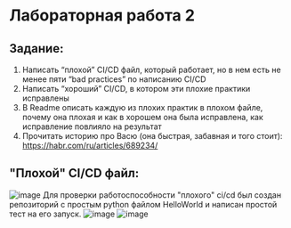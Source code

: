 # Лабораторная работа 2
## Задание:
1. Написать “плохой” CI/CD файл, который работает, но в нем есть не менее пяти “bad practices” по написанию CI/CD
2. Написать “хороший” CI/CD, в котором эти плохие практики исправлены
3. В Readme описать каждую из плохих практик в плохом файле, почему она плохая и как в хорошем она была исправлена, как исправление повлияло на результат
4. Прочитать историю про Васю (она быстрая, забавная и того стоит): https://habr.com/ru/articles/689234/

## "Плохой" CI/CD файл:
![image](https://github.com/user-attachments/assets/467d6951-ab02-46d9-ab4d-038e445d7293)
Для проверки работоспособности "плохого" ci/cd был создан репозиторий с простым python файлом HelloWorld и написан простой тест на его запуск.
![image](https://github.com/user-attachments/assets/4c077d00-93aa-4006-b11d-a08c1100c719)
![image](https://github.com/user-attachments/assets/05661138-1e3f-4717-99f2-4cde56c33333)

